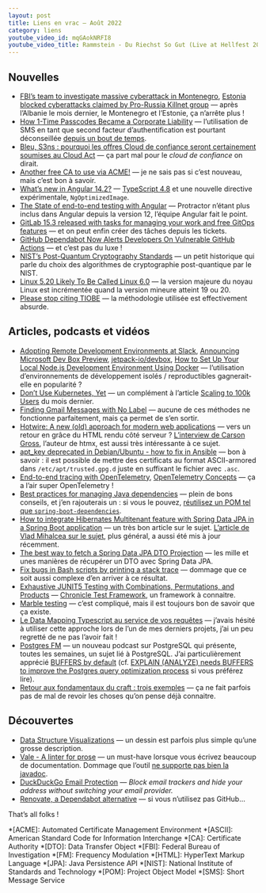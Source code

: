 ```yaml
---
layout: post
title: Liens en vrac — Août 2022
category: liens
youtube_video_id: mqGAokNRFI8
youtube_video_title: Rammstein - Du Riechst So Gut (Live at Hellfest 2016)
---
```


## Nouvelles

- [FBI’s team to investigate massive cyberattack in Montenegro](https://apnews.com/article/russia-ukraine-technology-hacking-montenegro-2a8eb2df87f657b6d7b9971b7419bff9),
  [Estonia blocked cyberattacks claimed by Pro-Russia Killnet group](https://securityaffairs.co/wordpress/134560/cyber-warfare-2/estonia-blocked-cyberattacks-killnet.html)
  — après l’Albanie le mois dernier, le Montenegro et l’Estonie, ça n’arrête plus !
- [How 1-Time Passcodes Became a Corporate Liability](https://krebsonsecurity.com/2022/08/how-1-time-passcodes-became-a-corporate-liability/)
  — l’utilisation de SMS en tant que second facteur d’authentification est pourtant déconseillée
  [depuis un bout de temps](https://www.lemagit.fr/actualites/450404283/Deconseille-pour-lauthentification-a-double-facteur-le-SMS-est-encore-la).
- [Bleu, S3ns : pourquoi les offres Cloud de confiance seront certainement soumises au Cloud Act](https://www.latribune.fr/technos-medias/internet/bleu-s3ns-pourquoi-les-offres-cloud-de-confiance-seront-certainement-soumises-au-cloud-act-928831.html)
  — ça part mal pour le _cloud de confiance_ on dirait.
- [Another free CA to use via ACME!](https://scotthelme.co.uk/another-free-ca-to-use-via-acme/)
  — je ne sais pas si c’est nouveau, mais c’est bon à savoir.
- [What’s new in Angular 14.2?](https://blog.ninja-squad.com/2022/08/26/what-is-new-angular-14.2/)
  — [TypeScript 4.8](https://devblogs.microsoft.com/typescript/announcing-typescript-4-8/) et une nouvelle directive
  expérimentale, `NgOptimizedImage`.
- [The State of end-to-end testing with Angular](https://blog.angular.io/the-state-of-end-to-end-testing-with-angular-d175f751cb9c)
  — Protractor n’étant plus inclus dans Angular depuis la version 12, l’équipe Angular fait le point.
- [GitLab 15.3 released with tasks for managing your work and free GitOps features](https://about.gitlab.com/releases/2022/08/22/gitlab-15-3-released/)
  — et on peut enfin créer des tâches depuis les tickets.
- [GitHub Dependabot Now Alerts Developers On Vulnerable GitHub Actions](https://thehackernews.com/2022/08/github-dependabot-now-alerts-developers.html)
  — et c’est pas du luxe !
- [NIST’s Post-Quantum Cryptography Standards](https://www.schneier.com/blog/archives/2022/08/nists-post-quantum-cryptography-standards.html)
  — un petit historique qui parle du choix des algorithmes de cryptographie post-quantique par le NIST.
- [Linux 5.20 Likely To Be Called Linux 6.0](https://www.phoronix.com/news/Linux-5.20-Is-Linux-6.0)
  — la version majeure du noyau Linux est incrémentée quand la version mineure atteint 19 ou 20.
- [Please stop citing TIOBE](https://blog.nindalf.com/posts/stop-citing-tiobe/)
  — la méthodologie utilisée est effectivement absurde.

## Articles, podcasts et vidéos

- [Adopting Remote Development Environments at Slack](https://www.infoq.com/news/2022/08/slack-remote-development-env/),
  [Announcing Microsoft Dev Box Preview](https://azure.microsoft.com/en-us/blog/announcing-microsoft-dev-box-preview/),
  [jetpack-io/devbox](https://github.com/jetpack-io/devbox),
  [How to Set Up Your Local Node.js Development Environment Using Docker](https://www.docker.com/blog/how-to-setup-your-local-node-js-development-environment-using-docker/)
  — l’utilisation d’environnements de développement isolés / reproductibles gagnerait-elle en popularité ?
- [Don’t Use Kubernetes, Yet](https://matt-rickard.com/dont-use-kubernetes-yet)
  — un complément à l’article
  [Scaling to 100k Users](https://alexpareto.com/scalability/systems/2020/02/03/scaling-100k.html) du mois dernier.
- [Finding Gmail Messages with No Label](https://raisedbyturtles.org/view-unlabeled-gmail)
  — aucune de ces méthodes ne fonctionne parfaitement, mais ça permet de s’en sortir.
- [Hotwire: A new (old) approach for modern web applications](https://blog.codecentric.de/en/2022/08/hotwire-new-approach-for-modern-web-applications/)
  — vers un retour en grâce du HTML rendu côté serveur ?
  [L’interview de Carson Gross](https://podcasts.apple.com/us/podcast/hateoas-data-apis-java-and-how-htmx-happened/id1296655154?i=1000571015862),
  l’auteur de htmx, est aussi très intéressante à ce sujet.
- [apt_key deprecated in Debian/Ubuntu - how to fix in Ansible](https://www.jeffgeerling.com/blog/2022/aptkey-deprecated-debianubuntu-how-fix-ansible)
  — bon à savoir : il est possible de mettre des certificats au format ASCII-armored dans `/etc/apt/trusted.gpg.d` juste
  en suffixant le fichier avec `.asc`.
- [End-to-end tracing with OpenTelemetry](https://blog.frankel.ch/end-to-end-tracing-opentelemetry/),
  [OpenTelemetry Concepts](https://opentelemetry.io/docs/concepts/)
  — ça a l’air super OpenTelemetry !
- [Best practices for managing Java dependencies](https://snyk.io/blog/best-practices-for-managing-java-dependencies/)
  — plein de bons conseils, et j’en rajouterais un : si vous le pouvez,
  [réutilisez un POM tel que `spring-boot-dependencies`](https://github.com/marcwrobel/parent).
- [How to integrate Hibernates Multitenant feature with Spring Data JPA in a Spring Boot application](https://spring.io/blog/2022/07/31/how-to-integrate-hibernates-multitenant-feature-with-spring-data-jpa-in-a-spring-boot-application)
  — un très bon article sur le sujet.
  [L’article de Vlad Mihalcea sur le sujet](https://vladmihalcea.com/database-multitenancy/), plus général, a aussi été
  mis à jour récemment.
- [The best way to fetch a Spring Data JPA DTO Projection](https://vladmihalcea.com/spring-jpa-dto-projection/)
  — les mille et unes manières de récupérer un DTO avec Spring Data JPA.
- [Fix bugs in Bash scripts by printing a stack trace](https://opensource.com/article/22/7/print-stack-trace-bash-scripts)
  — dommage que ce soit aussi complexe d’en arriver à ce résultat.
- [Exhaustive JUNIT5 Testing with Combinations, Permutations, and Products](https://dzone.com/articles/exhaustive-junit5-testing-with-combinations-permut)
  — [Chronicle Test Framework](https://github.com/OpenHFT/Chronicle-Test-Framework), un framework à connaitre.
- [Marble testing](https://blog.ippon.fr/2022/07/27/marble-testing/)
  — c’est compliqué, mais il est toujours bon de savoir que ça existe.
- [Le Data Mapping Typescript au service de vos requêtes](https://blog.zenika.com/2022/07/12/le-data-mapping-typescript-au-service-de-vos-requetes/)
  — j’avais hésité à utiliser cette approche lors de l’un de mes derniers projets, j’ai un peu regretté de ne pas
  l’avoir fait !
- [Postgres FM](https://postgres.fm/)
  — un nouveau podcast sur PostgreSQL qui présente, toutes les semaines, un sujet lié à PostgreSQL. J’ai
  particulièrement apprécié
  [BUFFERS by default](https://postgres.fm/episodes/buffers-by-default) (cf.
  [EXPLAIN (ANALYZE) needs BUFFERS to improve the Postgres query optimization process](https://postgres.ai/blog/20220106-explain-analyze-needs-buffers-to-improve-the-postgres-query-optimization-process)
  si vous préférez lire).
- [Retour aux fondamentaux du craft : trois exemples](https://blog.octo.com/retour-aux-fondamentaux-du-craft-trois-exemples/)
  — ça ne fait parfois pas de mal de revoir les choses qu’on pense déjà connaitre.

## Découvertes

- [Data Structure Visualizations](https://www.cs.usfca.edu/~galles/visualization/Algorithms.html)
  — un dessin est parfois plus simple qu’une grosse description.
- [Vale - A linter for prose](https://vale.sh/)
  — un must-have lorsque vous écrivez beaucoup de documentation. Dommage que l’outil
  [ne supporte pas bien la javadoc](https://github.com/errata-ai/vale/discussions/482).
- [DuckDuckGo Email Protection](https://duckduckgo.com/email/)
  — _Block email trackers and hide your address without switching your email provider._
- [Renovate, a Dependabot alternative](https://blog.frankel.ch/renovate-alternative-dependabot/)
  — si vous n’utilisez pas GitHub…

That’s all folks !

<!-- prettier-ignore-start -->
*[ACME]: Automated Certificate Management Environment
*[ASCII]: American Standard Code for Information Interchange
*[CA]: Certificate Authority
*[DTO]: Data Transfer Object
*[FBI]: Federal Bureau of Investigation
*[FM]: Frequency Modulation
*[HTML]: HyperText Markup Language
*[JPA]: Java Persistence API
*[NIST]: National Institute of Standards and Technology
*[POM]: Project Object Model
*[SMS]: Short Message Service
<!-- prettier-ignore-end -->
